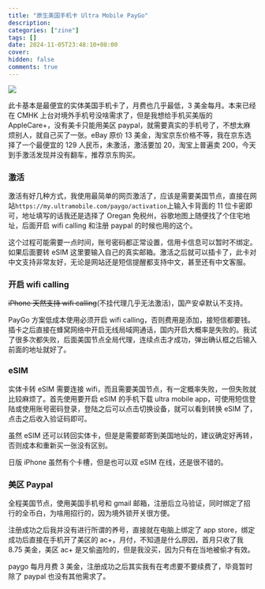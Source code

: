 ```yaml
---
title: "原生美国手机卡 Ultra Mobile PayGo"
description:
categories: ["zine"]
tags: []
date: 2024-11-05T23:48:10+08:00
cover:
hidden: false
comments: true
---
```


![](https://static.fatesinger.com/2024/11/dr4awlctugcqsl34.jpg)

此卡基本是最便宜的实体美国手机卡了，月费也几乎最低，3 美金每月。本来已经在 CMHK 上台对境外手机号没啥需求了，但是我想给手机买美版的 AppleCare+，没有美卡只能用美区 paypal，就需要真实的手机号了，不想太麻烦别人，就自己买了一张。eBay 原价 13 美金，淘宝京东价格不等，我在京东选择了一个最便宜的 129 人民币，未激活，激活要加 20，淘宝上普遍卖 200，今天到手激活发现并没有翻车，推荐京东购买。

### 激活

激活有好几种方式，我使用最简单的网页激活了，应该是需要美国节点，直接在网站`https://my.ultramobile.com/paygo/activation`上输入卡背面的 11 位卡密即可，地址填写的话我还是选择了 Oregan 免税州，谷歌地图上随便找了个住宅地址，后面开启 wifi calling 和注册 paypal 的时候也用的这个。

这个过程可能需要一点时间，账号密码都正常设置，信用卡信息可以暂时不绑定。如果后面要转 eSIM 这里要输入自己的真实邮箱。激活之后就可以插卡了，此卡对中文支持非常友好，无论是网站还是短信提醒都支持中文，甚至还有中文客服。

### 开启 wifi calling

~~iPhone 天然支持 wifi calling~~(不挂代理几乎无法激活)，国产安卓默认不支持。

PayGo 方案低成本使用必须开启 wifi calling，否则费用是添加，接短信都要钱。插卡之后直接在蜂窝网络中开启无线局域网通话，国内开启大概率是失败的。我试了很多次都失败，后面美国节点全局代理，连续点击才成功，弹出确认框之后输入前面的地址就好了。

### eSIM

实体卡转 eSIM 需要连接 wifi，而且需要美国节点，有一定概率失败，一但失败就比较麻烦了。首先使用要开启 eSIM 的手机下载 ultra mobile app，可使用短信登陆或使用账号密码登录，登陆之后可以点击切换设备，就可以看到转换 eSIM 了，点击之后收入验证码即可。

虽然 eSIM 还可以转回实体卡，但是是需要邮寄到美国地址的，建议确定好再转，否则成本和重新买一张没有区别。

日版 iPhone 虽然有个卡槽，但是也可以双 eSIM 在线，还是很不错的。

### 美区 Paypal

全程美国节点，使用美国手机号和 gmail 邮箱，注册后立马验证，同时绑定了招行的全币白，为啥用招行的，因为境外锁开关很方便。

注册成功之后我并没有进行所谓的养号，直接就在电脑上绑定了 app store，绑定成功后直接在手机开了美区的 ac+，月付，不知道是什么原因，首月只收了我 8.75 美金，美区 ac+ 是又偷盗险的，但是我没买，因为只有在当地被偷才有效。

paygo 每月月费 3 美金，注册成功之后其实我有在考虑要不要续费了，毕竟暂时除了 paypal 也没有其他需求了。
